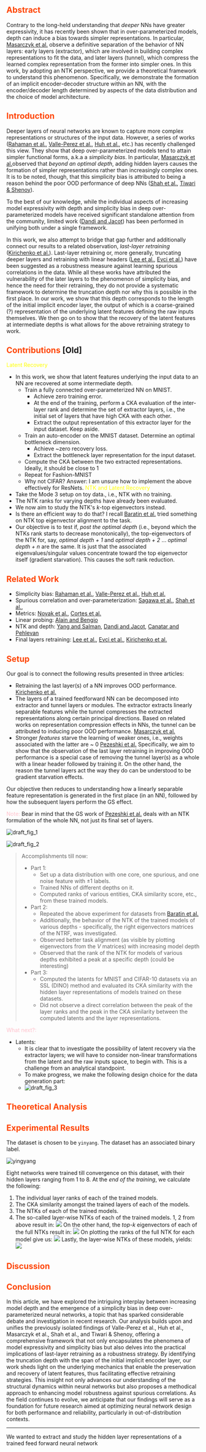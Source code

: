 ## <span style="color:OrangeRed">Abstract</span>
Contrary to the long-held understanding that *deeper* NNs have greater expressivity, it has recently been shown that in over-parameterized models, depth can induce a bias towards simpler representations. In particular, [Masarczyk et al.](http://arxiv.org/abs/2305.19753) observe a definitive separation of the behavior of NN layers: early layers (extractor), which are involved in building complex representations to fit the data, and later layers (tunnel), which compress the learned complex representation from the former into simpler ones. In this work, by adopting an NTK perspective, we provide a theoretical framework to understand this phenomenon. Specifically, we demonstrate the formation of an implicit encoder-decoder structure within an NN, with the encoder/decoder length determined by aspects of the data distribution and the choice of model architecture.
## <span style="color:OrangeRed">Introduction</span>
Deeper layers of neural networks are known to capture more complex representations or structures of the input data. However, a series of works ([Rahaman et al.](http://arxiv.org/abs/1806.08734), [Valle-Perez et al.](https://arxiv.org/abs/1805.08522), [Huh et al.](http://arxiv.org/abs/2103.10427), etc.) has recently challenged this view. They show that deep over-parameterized models tend to attain simpler functional forms, a.k.a a *simplicity bias*.  In particular, [Masarczyk et al.](http://arxiv.org/abs/2305.19753)observed that *beyond an optimal depth*, adding hidden layers causes the formation of simpler representations rather than increasingly complex ones. It is to be noted, though, that this simplicity bias is attributed to being a reason behind the poor OOD performance of deep NNs ([Shah et al.](https://proceedings.neurips.cc/paper_files/paper/2020/file/6cfe0e6127fa25df2a0ef2ae1067d915-Paper.pdf), [Tiwari & Shenoy](http://arxiv.org/abs/2301.13293)). 

To the best of our knowledge, while the individual aspects of increasing model expressivity with depth and simplicity bias in deep over-parameterized models have received significant standalone attention from the community, limited work ([Dandi and Jacot](http://arxiv.org/abs/2111.03972)) has been performed in unifying both under a single framework. 

In this work, we also attempt to bridge that gap further and additionally connect our results to a related observation, *last-layer retraining* ([Kirichenko et al.](https://arxiv.org/abs/2204.02937)). Last-layer retraining or, more generally, truncating deeper layers and retraining with linear headers ([Lee et al.](http://arxiv.org/abs/2210.11466), [Evci et al.](http://arxiv.org/abs/2201.03529)) have been suggested as a robustness measure against learning spurious correlations in the data. While all these works have attributed the vulnerability of the later layers to the phenomenon of simplicity bias, and hence the need for their retraining, they do not provide a systematic framework to determine the truncation depth nor why this is possible in the first place. In our work, we show that this depth corresponds to the length of the initial implicit encoder layer, the output of which is a coarse-grained (?) representation of the underlying latent features defining the raw inputs themselves. We then go on to show that the recovery of the latent features at intermediate depths is what allows for the above retraining strategy to work.
## <span style="color:OrangeRed">Contributions</span> [Old]
<span style="color:Yellow">Latent Recovery</span>
- In this work, we show that latent features underlying the input data to an NN are recovered at some intermediate depth.
	- Train a fully connected over-parameterized NN on MNIST. 
		- Achieve zero training error. 
		- At the end of the training, perform a CKA evaluation of the inter-layer rank and determine the set of extractor layers, i.e., the initial set of layers that have high CKA with each other.
		- Extract the output representation of this extractor layer for the input dataset. Keep aside.
	- Train an auto-encoder on the MNIST dataset. Determine an optimal bottleneck dimension.
		- Achieve ~zero recovery loss.
		- Extract the bottleneck layer representation for the input dataset.
	- Compute the CKA between the two extracted representations. Ideally, it should be close to 1
	- Repeat for Fashion-MNIST
	- Why not CIFAR? Answer: I am unsure how to implement the above effectively for ResNets.
<span style="color:Yellow">NTK and Latent Recovery</span>
- Take the Mode 3 setup on toy data., i.e., NTK with no training.
- The NTK ranks for varying depths have already been evaluated. 
- We now aim to study the NTK's *k*-top eigenvectors instead.
- Is there an efficient way to do that? I recall [Baratin et al.](https://proceedings.mlr.press/v130/baratin21a.html) tried something on NTK top eigenvector alignment to the task.
- Our objective is to test if, *post the optimal depth* (i.e., beyond which the NTKs rank starts to decrease monotonically), the top-eigenvectors of the NTK for, say, *optimal depth + 1* and *optimal depth + 2* ... *optimal depth + n* are the same. It is just that the associated eigenvalues/singular values concentrate toward the top eigenvector itself (gradient starvation). This causes the soft rank reduction.
## <span style="color:OrangeRed">Related Work</span>
- Simplicity bias: [Rahaman et al.](http://arxiv.org/abs/1806.08734), [Valle-Perez et al.](https://arxiv.org/abs/1805.08522), [Huh et al.](http://arxiv.org/abs/2103.10427)
- Spurious correlation and over-parameterization: [Sagawa et al.](https://arxiv.org/abs/2005.04345), [Shah et al.](https://proceedings.neurips.cc/paper/2020/hash/6cfe0e6127fa25df2a0ef2ae1067d915-Abstract.html), 
- Metrics: [Novak et al.](http://arxiv.org/abs/1802.08760), [Cortes et al.](https://dblp.org/rec/journals/jmlr/CortesMR12)
- Linear probing: [Alain and Bengio](https://arxiv.org/abs/1610.01644)
- NTK and depth: [Yang and Salman](http://arxiv.org/abs/1907.10599), [Dandi and Jacot](http://arxiv.org/abs/2111.03972), [Canatar and Pehlevan](https://ieeexplore.ieee.org/abstract/document/9929375)
- Final layers retraining: [Lee et al.](http://arxiv.org/abs/2210.11466), [Evci et al.](http://arxiv.org/abs/2201.03529), [Kirichenko et al.](https://arxiv.org/abs/2204.02937)
## <span style="color:OrangeRed">Setup</span>
Our goal is to connect the following results presented in three articles:
- Retraining the last layer(s) of a NN improves OOD performance. [Kirichenko et al.](https://arxiv.org/abs/2204.02937)
- The layers of a trained feedforward NN can be decomposed into extractor and tunnel layers or modules. The extractor extracts linearly separable features while the tunnel compresses the extracted representations along certain principal directions. Based on related works on representation compression effects in NNs, the tunnel can be attributed to inducing poor OOD performance. [Masarczyk et al.](http://arxiv.org/abs/2305.19753)
- Stronger *features* starve the learning of weaker ones, i.e., weights associated with the latter are ~ 0 [Pezeshki et al.](https://arxiv.org/abs/2011.09468)
Specifically, we aim to show that the observation of the last layer retraining in improving OOD performance is a special case of removing the tunnel layer(s) as a whole with a linear header followed by training it. On the other hand, the reason the tunnel layers act the way they do can be understood to be gradient starvation effects.

Our objective then reduces to understanding how a linearly separable feature representation is generated in the first place (in an NN), followed by how the subsequent layers perform the GS effect. 

<span style="color:Pink">Note:</span> Bear in mind that the GS work of [Pezeshki et al.](https://arxiv.org/abs/2011.09468) deals with an NTK formulation of the whole NN, not just its final set of layers.

![draft_fig_1](./figs/draft_fig_1.jpg)

![draft_fig_2](./figs/draft_fig_2.jpg)

> Accomplishments till now:  
> - Part 1:
> 	- Set up a data distribution with one core, one spurious, and one noise feature with $\pm1$ labels.
> 	- Trained NNs of different depths on it. 
> 	- Computed ranks of various entities, CKA similarity score, etc., from these trained models.
> - Part 2:
> 	- Repeated the above experiment for datasets from [Baratin et al.](https://proceedings.mlr.press/v130/baratin21a.html) 
> 	- Additionally, the behavior of the NTK of the trained models of various depths - specifically, the right eigenvectors matrices of the NTRF, was investigated.
> 	- Observed better task alignment (as visible by plotting eigenvectors from the $V$ matrices) with increasing model depth
> 	- Observed that the rank of the NTK for models of various depths exhibited a peak at a specific depth (could be interesting)
> - Part 3:
> 	- Computed the latents for MNIST and CIFAR-10 datasets via an SSL (DINO) method and evaluated its CKA similarity with the hidden layer representations of models trained on these datasets. 
> 	- Did not observe a direct correlation between the peak of the layer ranks and the peak in the CKA similarity between the computed latents and the layer representations.

<span style="color:Pink">What next?:</span>
- Latents:
	- It is clear that to investigate the possibility of latent recovery via the extractor layers; we will have to consider non-linear transformations from the latent and the raw inputs space, to begin with. This is a challenge from an analytical standpoint.
	- To make progress, we make the following design choice for the data generation part:
	- ![draft_fig_3](./figs/draft_fig_3.jpg)
## <span style="color:OrangeRed">Theoretical Analysis</span>
## <span style="color:OrangeRed">Experimental Results</span>
The dataset is chosen to be `yinyang`. The dataset has an associated binary label. 

![yingyang](./figs/yingyang.png)

Eight networks were trained till convergence on this dataset, with their hidden layers ranging from 1 to 8. At the *end of the training*, we calculate the following:
1. The individual layer ranks of each of the trained models.
2. The CKA similarity amongst the trained layers of each of the models.
3. The NTKs of each of the trained models.
4. The so-called layer-wise NTKs of each of the trained models.
1, 2 from above result in: 
![](./figs/rank_cka.jpg)
On the other hand, the *top-k* eigenvectors of each of the full NTKs result in:
![](./figs/download_0.png)
On plotting the ranks of the full NTK for each model give us:
![](./figs/ntk_rank.png)
Lastly, the layer-wise NTKs of these models, yields:
![](./figs/layerw_ntk_rank.png)
## <span style="color:OrangeRed">Discussion</span>
## <span style="color:OrangeRed">Conclusion</span>
In this article, we have explored the intriguing interplay between increasing model depth and the emergence of a simplicity bias in deep over-parameterized neural networks, a topic that has sparked considerable debate and investigation in recent research. Our analysis builds upon and unifies the previously isolated findings of Valle-Perez et al., Huh et al., Masarczyk et al., Shah et al., and Tiwari & Shenoy, offering a comprehensive framework that not only encapsulates the phenomena of model expressivity and simplicity bias but also delves into the practical implications of last-layer retraining as a robustness strategy. By identifying the truncation depth with the span of the initial implicit encoder layer, our work sheds light on the underlying mechanics that enable the preservation and recovery of latent features, thus facilitating effective retraining strategies. This insight not only advances our understanding of the structural dynamics within neural networks but also proposes a methodical approach to enhancing model robustness against spurious correlations. As the field continues to evolve, we anticipate that our findings will serve as a foundation for future research aimed at optimizing neural network design for both performance and reliability, particularly in out-of-distribution contexts.

----

We wanted to extract and study the hidden layer representations of a trained feed forward neural network